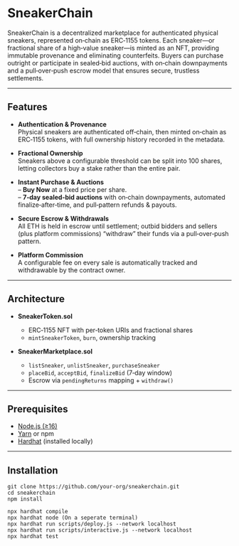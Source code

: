 # SneakerChain

SneakerChain is a decentralized marketplace for authenticated physical sneakers, represented on‑chain as ERC‑1155 tokens. Each sneaker—or fractional share of a high‑value sneaker—is minted as an NFT, providing immutable provenance and eliminating counterfeits. Buyers can purchase outright or participate in sealed‑bid auctions, with on‑chain downpayments and a pull‑over‑push escrow model that ensures secure, trustless settlements.

---

## Features

- **Authentication & Provenance**  
  Physical sneakers are authenticated off‑chain, then minted on‑chain as ERC‑1155 tokens, with full ownership history recorded in the metadata.

- **Fractional Ownership**  
  Sneakers above a configurable threshold can be split into 100 shares, letting collectors buy a stake rather than the entire pair.

- **Instant Purchase & Auctions**  
  – **Buy Now** at a fixed price per share.  
  – **7‑day sealed‑bid auctions** with on‑chain downpayments, automated finalize‑after‑time, and pull‑pattern refunds & payouts.

- **Secure Escrow & Withdrawals**  
  All ETH is held in escrow until settlement; outbid bidders and sellers (plus platform commissions) “withdraw” their funds via a pull‑over‑push pattern.

- **Platform Commission**  
  A configurable fee on every sale is automatically tracked and withdrawable by the contract owner.

---

## Architecture

- **SneakerToken.sol**  
  - ERC‑1155 NFT with per‑token URIs and fractional shares  
  - `mintSneakerToken`, `burn`, ownership tracking  

- **SneakerMarketplace.sol**  
  - `listSneaker`, `unlistSneaker`, `purchaseSneaker`  
  - `placeBid`, `acceptBid`, `finalizeBid` (7‑day window)  
  - Escrow via `pendingReturns` mapping + `withdraw()`  

---

## Prerequisites

- [Node.js (≥16)](https://nodejs.org/)  
- [Yarn](https://yarnpkg.com/) or npm  
- [Hardhat](https://hardhat.org/) (installed locally)  

---

## Installation

```shell
git clone https://github.com/your‑org/sneakerchain.git
cd sneakerchain
npm install

npx hardhat compile
npx hardhat node (On a seperate terminal)
npx hardhat run scripts/deploy.js --network localhost
npx hardhat run scripts/interactive.js --network localhost
npx hardhat test
```

